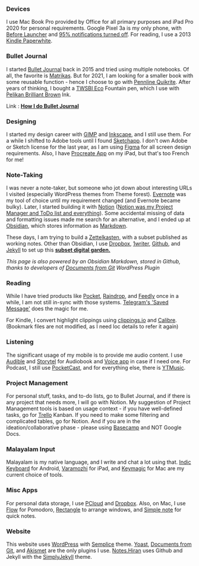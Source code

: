 ### Devices
I use Mac Book Pro provided by Office for all primary purposes and iPad Pro 2020 for personal requirements. Google Pixel 3a is my only phone, with [Before Launcher](https://play.google.com/store/apps/details?id=com.beforesoft.launcher&hl=en_IN&gl=US) and [95% notifications turned off](https://medium.com/make-time/six-years-with-a-distraction-free-iphone-8cf5eb4f97e3). For reading, I use a 2013 [Kindle Paperwhite](https://amzn.to/3nGZ5nY).

### Bullet Journal
I started [Bullet Journal](https://bulletjournal.com/pages/learn) back in 2015 and tried using multiple notebooks. Of all, the favorite is [Matrikas](https://amzn.to/3rdBa1r). But for 2021, I am looking for a smaller book with some reusable function - hence I choose to go with [Pennline Quikrite](https://amzn.to/2KG9uBJ). After years of thinking, I bought a [TWSBI Eco](https://amzn.to/3h2FLyU) Fountain pen, which I use with [Pelikan Brilliant Brown](https://amzn.to/2WAB6dX) Ink. 

Link : **[How I do Bullet Journal](https://hfactor.medium.com/yet-another-post-on-bullet-journaling-c4f36a6a7cbd)**

### Designing
I started my design career with [GIMP](https://www.gimp.org/) and [Inkscape](https://inkscape.org/), and I still use them. For a while I shifted to Adobe tools until I found [Sketchapp](https://www.sketch.com/). I don't own Adobe or Sketch license for the last year, as I am using [Figma](https://www.figma.com/) for all screen design requirements. Also, I have [Procreate App](https://procreate.art/) on my iPad, but that's too French for me!

### Note-Taking
I was never a note-taker, but someone who jot down about interesting URLs I visited (especially WordPress themes from Theme forest). [Evernote](https://evernote.com/) was my tool of choice until my requirement changed (and Evernote became bulky). Later, I started building it with [Notion](https://www.notion.so/) ([Notion was my Project Manager and ToDo list and everything](https://hfactor.medium.com/focus-dashboard-simple-notion-template-for-task-objective-and-resource-management-42164d855789)). Some accidental missing of data and formatting issues made me search for an alternative, and I ended up at [Obsidian](https://obsidian.md/), which stores information as [Markdown](https://daringfireball.net/projects/markdown/).

These days, I am trying to build a [Zettelkasten](https://zettelkasten.de/), with a subset published as working notes. Other than Obsidian, I use [Dropbox](https://www.dropbox.com/home), [1writer](https://1writerapp.com/), [Github](https://github.com/), and [Jekyll](https://jekyllrb.com/) to set up this **[subset digital garden.](https://notes.hiran.in/)**

_This page is also powered by an Obsidian Markdown, stored in Github, thanks to developers of [Documents from Git](https://wordpress.org/plugins/documents-from-git/) WordPress Plugin_

### Reading
While I have tried products like [Pocket](https://getpocket.com/), [Raindrop](https://raindrop.io/), and [Feedly](https://feedly.com/) once in a while, I am not still in-sync with those systems. [Telegram's 'Saved Message'](https://telegram.org/blog/albums-saved-messages) does the magic for me. 

For Kindle, I convert highlight clippings using [clippings.io](https://www.clippings.io/) and [Calibre](https://calibre-ebook.com/). (Bookmark files are not modified, as I need loc details to refer it again)

### Listening
The significant usage of my mobile is to provide me audio content. I use [Audible](https://www.audible.in/) and [Storytel](https://www.storytel.com/in/en/) for Audiobook and [Voice app](https://play.google.com/store/apps/details?id=de.ph1b.audiobook&hl=en_IN&gl=US) in case if I need one. For Podcast, I still use [PocketCast](https://www.pocketcasts.com/), and for everything else, there is [YTMusic](https://music.youtube.com/).

### Project Management
For personal stuff, tasks, and to-do lists, go to Bullet Journal, and if there is any project that needs more, I will go with Notion. My suggestion of Project Management tools is based on usage context - if you have well-defined tasks, go for [Trello](https://trello.com/) Kanban. If you need to make some filtering and complicated tables, go for Notion. And if you are in the ideation/collaborative phase - please using [Basecamp](https://basecamp.com/) and NOT Google Docs.

### Malayalam Input
Malayalam is my native language, and I write and chat a lot using that. [Indic Keyboard](https://play.google.com/store/apps/details?id=org.smc.inputmethod.indic&hl=en&gl=US) for Android, [Varamozhi](https://apps.apple.com/us/app/varamozhi/id514987251)  for iPad, and [Keymagic](https://junix.in/keymagic-with-malayalam/) for Mac are my current choice of tools.

### Misc Apps
For personal data storage, I use [PCloud](https://my.pcloud.com/) and [Dropbox](https://www.dropbox.com/home). Also, on Mac, I use [Flow](https://flowapp.info/) for Pomodoro, [Rectangle](https://rectangleapp.com/) to arrange windows, and [Simple note](https://simplenote.com/) for quick notes.

### Website
This website uses [WordPress](https://wordpress.org/download/) with [Semplice](https://www.semplice.com/) theme. [Yoast](https://yoast.com/), [Documents from Git](https://wordpress.org/plugins/documents-from-git/), and [Akismet](https://akismet.com/) are the only plugins I use. [Notes.Hiran](https://notes.hiran.in/) uses Github and Jekyll with the [SimplyJekyll](https://github.com/raghuveerdotnet/simply-jekyll) theme.